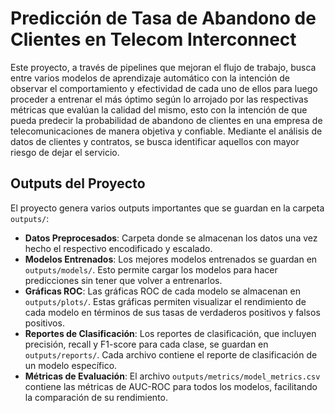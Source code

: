 # Predicción de Tasa de Abandono de Clientes en Telecom Interconnect

Este proyecto, a través de pipelines que mejoran el flujo de trabajo, busca entre varios modelos de aprendizaje automático con la intención de observar el comportamiento y efectividad de cada uno de ellos para luego proceder a entrenar el más óptimo según lo arrojado por las respectivas métricas que evalúan la calidad del mismo, esto con la intención de que pueda predecir la probabilidad de abandono de clientes en una empresa de telecomunicaciones de manera objetiva y confiable. Mediante el análisis de datos de clientes y contratos, se busca identificar aquellos con mayor riesgo de dejar el servicio.

## Outputs del Proyecto

El proyecto genera varios outputs importantes que se guardan en la carpeta `outputs/`:
- **Datos Preprocesados**: Carpeta donde se almacenan los datos una vez hecho el respectivo encodificado y escalado.
- **Modelos Entrenados**: Los mejores modelos entrenados se guardan en `outputs/models/`. Esto permite cargar los modelos para hacer predicciones sin tener que volver a entrenarlos.
- **Gráficas ROC**: Las gráficas ROC de cada modelo se almacenan en `outputs/plots/`. Estas gráficas permiten visualizar el rendimiento de cada modelo en términos de sus tasas de verdaderos positivos y falsos positivos.
- **Reportes de Clasificación**: Los reportes de clasificación, que incluyen precisión, recall y F1-score para cada clase, se guardan en `outputs/reports/`. Cada archivo contiene el reporte de clasificación de un modelo específico.
- **Métricas de Evaluación**: El archivo `outputs/metrics/model_metrics.csv` contiene las métricas de AUC-ROC para todos los modelos, facilitando la comparación de su rendimiento.